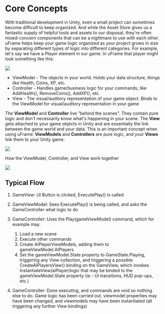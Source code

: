 # Core Concepts

With traditional development in Unity, even a small project can sometimes become difficult to keep organized. And while the Asset Store gives us a fantastic supply of helpful tools and assets to our disposal, they're often mixed-concern components that can be a nightmare to use with each other. uFrame helps keep your game logic organized as your project grows in size by separating different types of logic into different categories. For example, let's say we have a _Player_ element in our game. In uFrame that player might look something like this:

![](http://i.imgur.com/STK0vPd.png)

* ViewModel - The objects in your world. Holds your data structure, things like Health, Coins, XP, etc.
* Controller - Handles game/business logic for your commands, like AddHealth(), RemoveCoins(), AddXP(), etc.
* View - The visual/auditory representation of your game object. Binds to the ViewModel for visual/auditory representation in your game

The **ViewModel** and **Controller** live "behind the scenes". They contain pure logic and don't necessarily know what's happening in your scene. The **View** gets attached to your game objects in Unity and are essentially the link between the game world and your data. This is an important concept when using uFrame: **ViewModels** and **Controllers** are pure logic, and your **Views** link them to your Unity game:

![](http://i.imgur.com/6yd1htL.png)

How the ViewModel, Controller, and View work together

![](http://i.imgur.com/0MShghM.png)

## Typical Flow

1. GameView: UI Button is clicked, ExecutePlay() is called

2. GameViewModel: Sees ExecutePlay() is being called, and asks the GameController what logic to do

3. GameController: Uses the Play(gameViewModel) command, which for example may:
    1. Load a new scene
    2. Execute other commands
    3. Create AIPlayerViewModels, adding them to gameViewModel.AIPlayers
    4. Set the gameViewModel.State property to GameState.Playing, triggering any View collection, and triggering a possible CreateAIPlayersView() binding on the GameView, which invokes InstantiateView(aiPlayer)logic that may be binded to the gameViewModel.State property (ie.- UI transitions, HUD pop-ups, etc.)

4. GameController: Done executing, and commands are void so nothing else to do. Game logic has been carried out, viewmodel properties may have been changed, and viewmodels may have been instantiated (all triggering any further View bindings)

